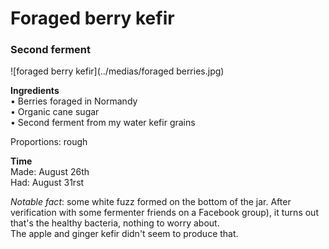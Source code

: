 # Foraged berry kefir
### Second ferment

![foraged berry kefir](../medias/foraged berries.jpg)

**Ingredients**  
• Berries foraged in Normandy    
• Organic cane sugar  
• Second ferment from my water kefir grains  

Proportions: rough

**Time**  
Made: August 26th  
Had: August 31rst

_Notable fact_: some white fuzz formed on the bottom of the jar. After verification with some fermenter friends on a Facebook group), it turns out that's the healthy bacteria, nothing to worry about.  
The apple and ginger kefir didn't seem to produce that. 

